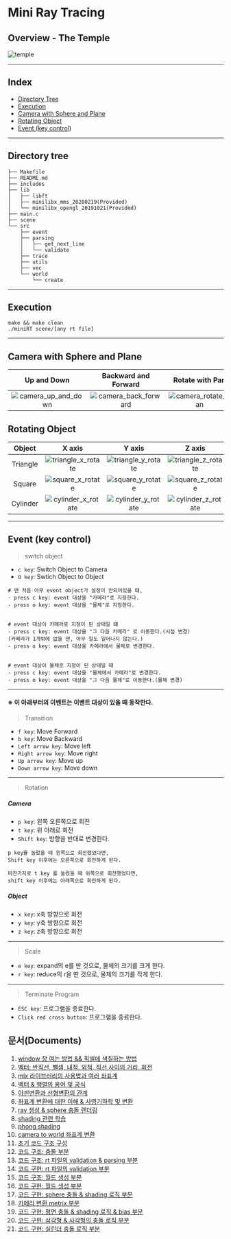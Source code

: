 # Mini Ray Tracing
## Overview - The Temple
![temple](https://user-images.githubusercontent.com/60311340/147248458-eb0099cf-8aa3-4bc8-a144-7e1a9d74d6fc.gif)

---
## Index
- [Directory Tree](#directory-tree)
- [Execution](#execution)
- [Camera with Sphere and Plane](#camera-with-sphere-and-plane)
- [Rotating Object](#rotating-object)
- [Event (key control)](#event-key-control)
---
## Directory tree
```shell
├── Makefile
├── README.md
├── includes
├── lib
│   ├── libft
│   ├── minilibx_mms_20200219(Provided)
│   └── minilibx_opengl_20191021(Provided)
├── main.c
├── scene
└── src
    ├── event
    ├── parsing
    │   ├── get_next_line
    │   └── validate
    ├── trace
    ├── utils
    ├── vec
    └── world
        └── create
```
---
## Execution
```shell
make && make clean
./miniRT scene/[any rt file]
```
---
## Camera with Sphere and Plane
|Up and Down|Backward and Forward|Rotate with Pan|Rotate with Tilt|Object Transition|Camera Switching|
:-------------------------:|:-------------------------:|:-------------------------:|:-------------------------:|:-------------------------:|:-------------------------:
|![camera_up_and_down](https://user-images.githubusercontent.com/60311340/147249009-92aec9c1-53de-4845-af74-ba9facb151cb.gif)|![camera_back_forward](https://user-images.githubusercontent.com/60311340/147249016-221ee5ae-6807-482f-a5eb-fa13c02ac82e.gif)|![camera_rotate_pan](https://user-images.githubusercontent.com/60311340/147249026-19db7408-8710-4e2b-85d9-a0d083e9424c.gif)|![camera_rotate_tilt](https://user-images.githubusercontent.com/60311340/147249031-7dfb391d-2cb3-49ec-925b-8e040d1dc26f.gif)|![object_transition](https://user-images.githubusercontent.com/60311340/147249041-8243c7ac-d4bf-4796-9163-ac37b645226b.gif)|![camera_switching](https://user-images.githubusercontent.com/60311340/147249048-91fa2cf4-dc0f-4773-af07-2eaebc114689.gif)|


## Rotating Object
|Object|X axis|Y axis|Z axis|
:-------------------------:|:-------------------------:|:-------------------------:|:-------------------------:
|Triangle|![triangle_x_rotate](https://user-images.githubusercontent.com/60311340/147248551-30e2a0e6-c342-494c-8844-e480893f929a.gif)|![triangle_y_rotate](https://user-images.githubusercontent.com/60311340/147248561-d4d83187-83e7-4acf-857b-07256e7ad28a.gif)|![triangle_z_rotate](https://user-images.githubusercontent.com/60311340/147248565-f6032ded-2dcc-4595-9c0d-c3e54dc05abd.gif)|
|Square|![square_x_rotate](https://user-images.githubusercontent.com/60311340/147248569-a4552d00-967a-4316-ab32-afb3236d185b.gif)|![square_y_rotate](https://user-images.githubusercontent.com/60311340/147248573-89758f0e-994f-405e-a0bb-ae436145b442.gif)|![square_z_rotate](https://user-images.githubusercontent.com/60311340/147248574-8f97ba88-3435-4ca2-8843-e13e4ce416ee.gif)|
|Cylinder|![cylinder_x_rotate](https://user-images.githubusercontent.com/60311340/147248581-682adc0b-6325-497a-8c78-d83a6f33c371.gif)|![cylinder_y_rotate](https://user-images.githubusercontent.com/60311340/147248582-bc355878-b8b9-4269-aca8-ae006e47531f.gif)|![cylinder_z_rotate](https://user-images.githubusercontent.com/60311340/147248585-e965b24e-8314-4723-a3c8-6c8ba942a372.gif)|

---
## Event (key control)

> switch object
- `c key`: Switch Object to Camera
- `O key`: Swtich Object to Object

```shell
# 맨 처음 아무 event object가 설정이 안되어있을 떄,
- press c key: event 대상을 "카메라"로 지정한다.
- press o key: event 대상을 "물체"로 지정한다.


# event 대상이 카메라로 지정이 된 상태일 떄
- press c key: event 대상을 "그 다음 카메라" 로 이동한다.(시점 변경)
(카메라가 1개밖에 없을 땐, 아무 일도 일어나지 않는다.)
- press o key: event 대상을 카메라에서 물체로 변경한다.


# event 대상이 물체로 지정이 된 상태일 때
- press c key: event 대상을 "물체에서 카메라"로 변경한다.
- press o key: event 대상을 "그 다음 물체"로 이동한다.(물체 변경)
```
---

#### ※ 이 아래부터의 이벤트는 이벤트 대상이 있을 때 동작한다.
> Transition
- `f key`: Move Forward
- `b key`: Move Backward
- `Left arrow key`: Move left
- `Right arrow key`: Move right
- `Up arrow key`: Move up
- `Down arrow key`: Move down
---

> Rotation
##### Camera
- `p key`: 왼쪽 오른쪽으로 회전
- `t key`: 위 아래로 회전
- `Shift key`: 방향을 반대로 변경한다.
```shell
p key를 눌렀을 때 왼쪽으로 회전했었다면, 
Shift key 이후에는 오른쪽으로 회전하게 된다.

마찬가지로 t key 를 눌렀을 때 위쪽으로 회전했었다면,
shift key 이후에는 아래쪽으로 회전하게 된다.
```
##### Object
- `x key`: x축 방향으로 회전
- `y key`: y축 방향으로 회전
- `z key`: z축 방향으로 회전
---

> Scale
- `e key`: expand의 e를 딴 것으로, 물체의 크기를 크게 한다.
- `r key`: reduce의 r을 딴 것으로, 물체의 크기를 작게 한다.
---

> Terminate Program
- `ESC key`: 프로그램을 종료한다.
- `Click red cross button`: 프로그램을 종료한다.
## 문서(Documents)
1. [window 창 여는 방법 && 픽셀에 색칠하는 방법](https://github.com/jungcow/42Cursus/wiki/20210304(목))
2. [벡터: 반직선, 뺄셈, 내적, 외적, 직선 사이의 거리, 회전](https://github.com/jungcow/42Cursus/wiki/20210305(금))
3. [mlx 라이브러리의 사용법과 여러 좌표계](https://github.com/jungcow/42Cursus/wiki/20210308(월))
4. [벡터 & 행렬의 용어 및 공식](https://github.com/jungcow/42Cursus/wiki/20210309(화))
5. [아핀변환과 선형변환의 관계](https://github.com/jungcow/42Cursus/wiki/20210310(수))
6. [좌표계 변환에 대한 이해 & 사영기하학 및 변환](https://github.com/jungcow/42Cursus/wiki/20210312(금))
7. [ray 생성 & sphere 충돌 렌더링](https://github.com/jungcow/42Cursus/wiki/20210314(일))
8. [shading 관련 학습](https://github.com/jungcow/42Cursus/wiki/202103015(월))
9. [phong shading](https://github.com/jungcow/42Cursus/wiki/20210316(화))
10. [camera to world 좌표계 변환](https://github.com/jungcow/42Cursus/wiki/20210317(수))
11. [초기 코드 구조 구성](https://github.com/jungcow/42Cursus/wiki/20210318(목))
12. [코드 구조: 충돌 부분](https://github.com/jungcow/42Cursus/wiki/20210319(금))
13. [코드 구조: rt 파일의 validation & parsing 부분](https://github.com/jungcow/42Cursus/wiki/20210322(월))
14. [코드 구현: rt 파일의 validation 부분](https://github.com/jungcow/42Cursus/wiki/20210323(화))
15. [코드 구조: 월드 생성 부분](https://github.com/jungcow/42Cursus/wiki/20210324(수))
16. [코드 구현: 월드 생성 부분](https://github.com/jungcow/42Cursus/wiki/20210325(목))
17. [코드 구현: sphere 충돌 & shading 로직 부분](https://github.com/jungcow/42Cursus/wiki/202103026(금))
18. [카메라 변환 metrix 부분](https://github.com/jungcow/42Cursus/wiki/20210405(월))
19. [코드 구현: 평면 충돌 & shading 로직 & bias 부분](https://github.com/jungcow/42Cursus/wiki/20210406(화))
20. [코드 구현: 삼각형 & 사각형의 충돌 로직 부분](https://github.com/jungcow/42Cursus/wiki/20210407(수))
21. [코드 구현: 실린더 충돌 로직 부분 ](https://github.com/jungcow/42Cursus/wiki/20210409(금))
